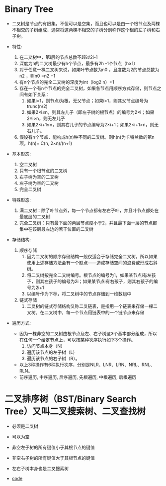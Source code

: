 # Binary Tree

- 二叉树是节点的有限集，不但可以是空集，而且也可以是由一个根节点及两棵不相交的子树组成，通常将这两棵不相交的子树分别称作这个根的左子树和右子树。

- 特性:
  1. 在二叉树中，第i层的节点总数不超过2i-1
  2. 深度为h的二叉树最少有h个节点，最多有2h -1个节点（h≥1）
  3. 对于任意一棵二叉树来说，如果叶节点数为n0 ，且度数为2的节点总数为n2 ，则n0 =n2 +1
  4. 有n个节点的完全二叉树的深度为int（log2 n）+1
  5. 存在一个有n个节点的完全二叉树，如果各节点用顺序方式存储，则节点之间有如下关系：
     1. 如果i=1，则节点i为根，无父节点；如果i>1，则其父节点编号为trunc(n/2)
     2. 如果2×i≤n，则其左儿子（即左子树的根节点）的编号为2×i；如果2×i>n，则无左儿子
     3. 如果2×i+1≤n，则其右儿子的节点编号为2×i+1；如果2×i+1>n，则无右儿子。
  6. 假设有n个节点，能构成h(n)种不同的二叉树。则h(n)为卡特兰数的第n项，h(n)= C(n, 2×n)/(n+1)

- 基本形态:
  1. 空二叉树
  2. 只有一个根节点的二叉树
  3. 右子树为空的二叉树
  4. 左子树为空的二叉树
  5. 完全二叉树

- 特殊形态:
  1. 满二叉树：除了叶节点外，每一个节点都有左右子叶，并且叶节点都处在最底层的二叉树
  2. 完全二叉树：只有最下面的两层节点度小于2，并且最下面一层的节点都集中在该层最左边的若干位置的二叉树

- 存储结构:
  1. 顺序存储
     1. 因为二叉树的顺序存储结构一般仅适合于存储完全二叉树，所以如果使用上述存储方法会有一个缺点——造成存储空间的浪费或形成右斜树。
     2. 将二叉树按完全二叉树编号。根节点的编号为1，如果某节点i有左孩子，则其左孩子的编号为2i；如果某节点i有右孩子，则其右孩子的编号为2i+1
     3. 以编号作为下标，将二叉树中的节点存储到一维数组中
  2. 链式存储
     1. 二叉树的链式存储结构又称二叉链表，是指用一个链表来存储一棵二叉树。在二叉树中，每一个节点用链表中的一个链节点来存储

- 遍历方式:
  - 因为一棵非空的二叉树由根节点及左、右子树这3个基本部分组成，所以在任何一个给定节点上，可以按某种次序执行如下3个操作。 
    1. 访问节点本身（N）
    2. 遍历该节点的左子树（L）
    3. 遍历该节点的右子树（R）。 
  - 以上3种操作有6种执行次序，分别是NLR、LNR、LRN、NRL、RNL、RLN。
  - 前序遍历, 中序遍历, 后序遍历, 先根遍历, 中根遍历, 后根遍历

# 二叉排序树（BST/Binary Search Tree）又叫二叉搜索树、二叉查找树

- 必须是二叉树 
- 可以为空 
- 非空左子树的所有键值小于其根节点的键值 
- 非空右子树的所有键值大于其根节点的键值 
- 左右子树本身也是二叉搜索树

- [code](BinarySearchTree.go)